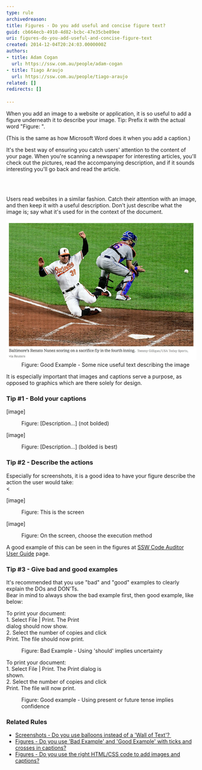 ```yaml
---
type: rule
archivedreason: 
title: Figures - Do you add useful and concise figure text?
guid: cb664ecb-4910-4d82-bcbc-47e35cbe89ee
uri: figures-do-you-add-useful-and-concise-figure-text
created: 2014-12-04T20:24:03.0000000Z
authors:
- title: Adam Cogan
  url: https://ssw.com.au/people/adam-cogan
- title: Tiago Araujo
  url: https://ssw.com.au/people/tiago-araujo
related: []
redirects: []

---
```



<p>​When you add an image to a website or application, it is so useful to add a figure underneath it to describe your image. Tip: Prefix it with the actual word "Figure: ". <br></p><p>(This is the same as how Microsoft Word does it when you add a caption.)<br></p><p class="ssw15-rteElement-P">It's the best way of ensuring you catch users' attention to the content of your page. When you're scanning a newspaper for interesting articles, you'll check out the pictures, read the accompanying description, and if it sounds interesting you'll go back and read the article​.​</p>
<br><excerpt class='endintro'></excerpt><br>
<p>Users read websites in a similar fashion. Catch their attention with an image, and then keep it with a useful description. Don't just describe what the image is; say what it's used for in the context of the document. 
   <br></p><dl class="goodImage"><dt>
      <img src="good-caption.jpg" alt="Good Caption" />
   </dt><dd>Figure: Good Example - Some nice useful text describing the image<br></dd></dl><p>It is especially important that images and captions serve a purpose, as opposed to graphics which are there solely for design. <br></p><h3 class="ssw15-rteElement-H3">Tip #1 - Bold your captions<br></h3><p class="ssw15-rteElement-GreyBox" style="width:60%;">[image]<br></p><div><dd class="ssw15-rteElement-FigureBad"> 
      <span style="font-weight:normal;">Figure: [Description…] (not bolded)</span></dd><p class="ssw15-rteElement-GreyBox" style="width:60%;">[image]<br></p></div><div><dd class="ssw15-rteElement-FigureGood">Figure: [Description…] (bolded is best)<br></dd><div><h3>Tip #2 - Describe the actions <br></h3>Especially for screenshots, it is a good idea to have your figure describe the action the user would take:<br></div>
   <<p class="ssw15-rteElement-GreyBox" style="width:60%;">[image]<br></p></div><div><dd class="ssw15-rteElement-FigureBad"> Figure: This is the screen</dd><p class="ssw15-rteElement-GreyBox" style="width:60%;">[image]</p></div><div><dd class="ssw15-rteElement-FigureGood"> Figure: On the screen, choose the execution method</dd><p></p><div><div aria-labelledby="ctl00_PlaceHolderMain_ContentTop_label" style="display:inline;"><p class="ssw15-rteElement-P">A good example of this can be seen in the figures at <a href="https://www.ssw.com.au/ssw/CodeAuditor/UserGuide.aspx">SSW Code Auditor User Guide</a> page.  
            <br></p><h3>Tip #3 - Give bad and good examples </h3><p>It's recommended that you use "bad" and "good" examples to clearly explain the DOs and DON'Ts.<br>Bear in mind to always show the bad example first, then good example, like below:<br></p></div></div><div><div aria-labelledby="ctl00_PlaceHolderMain_Content_label" style="display:inline;"><p class="ssw15-rteElement-GreyBox" style="width:60%;">To print your document:<br>1. Select File | Print. The Print dialog <span class="ssw15-rteStyle-Highlight">should</span> now show.<br>2. Select the number of copies and click Print. The file <span class="ssw15-rteStyle-Highlight">should</span> now print.</p><dd class="ssw15-rteElement-FigureBad">Figure: Bad Example - Using 'should' implies uncertainty</dd><p class="ssw15-rteElement-GreyBox" style="width:60%;">​To print your document: <br>1. Select File | Print. The Print dialog <span class="ssw15-rteStyle-Highlight">is shown</span>.<br>2. Select the number of copies and click Print. The file <span class="ssw15-rteStyle-Highlight">will</span> now print.<br></p><dd class="ssw15-rteElement-FigureGood">Figure: Good example - Using present or future tense implies confidence 
            <br></dd></div></div><h3 class="ssw15-rteElement-H3">Related Rules<br></h3><ul><li>
         <a href="/_layouts/15/FIXUPREDIRECT.ASPX?WebId=3dfc0e07-e23a-4cbb-aac2-e778b71166a2&TermSetId=07da3ddf-0924-4cd2-a6d4-a4809ae20160&TermId=02a131ff-813e-4cfc-8012-51959b6edc15">Screenshots - Do you use balloons instead of a 'Wall of Text'? </a><br></li><li>
         <a href="/_layouts/15/FIXUPREDIRECT.ASPX?WebId=3dfc0e07-e23a-4cbb-aac2-e778b71166a2&TermSetId=07da3ddf-0924-4cd2-a6d4-a4809ae20160&TermId=09070992-59f9-4972-a978-1cce62e52fb3">Figures - Do you use 'Bad Example' and 'Good Example' with ticks and crosses in captions? </a>
         <br></li><li>
         <a href="/_layouts/15/FIXUPREDIRECT.ASPX?WebId=3dfc0e07-e23a-4cbb-aac2-e778b71166a2&TermSetId=07da3ddf-0924-4cd2-a6d4-a4809ae20160&TermId=be0045bf-b30c-4ff7-8c5b-f418b3a1b892">Figures - Do you use the right HTML/CSS code to add images and captions? </a>
         <br></li></ul></div>


